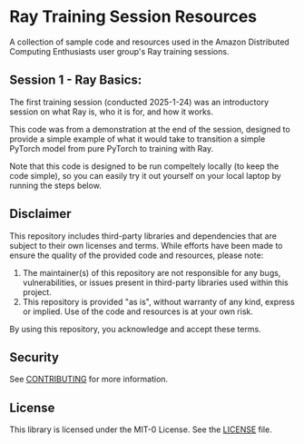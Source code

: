 # Ray Training Session Resources
A collection of sample code and resources used in the Amazon Distributed Computing Enthusiasts user group's Ray training sessions.

## Session 1 - Ray Basics:
The first training session (conducted 2025-1-24) was an introductory session on what Ray is, who it is for, and how it works.

This code was from a demonstration at the end of the session, designed to provide a simple example of what it would take to transition a simple PyTorch model from pure PyTorch to training with Ray.

Note that this code is designed to be run compeltely locally (to keep the code simple), so you can easily try it out yourself on your local laptop by running the steps below.

## Disclaimer
This repository includes third-party libraries and dependencies that are subject to their own licenses and terms. While efforts have been made to ensure the quality of the provided code and resources, please note:
1. The maintainer(s) of this repository are not responsible for any bugs, vulnerabilities, or issues present in third-party libraries used within this project.
2. This repository is provided "as is", without warranty of any kind, express or implied. Use of the code and resources is at your own risk.

By using this repository, you acknowledge and accept these terms.

## Security

See [CONTRIBUTING](CONTRIBUTING.md#security-issue-notifications) for more information.

## License

This library is licensed under the MIT-0 License. See the [LICENSE](LICENSE) file.

